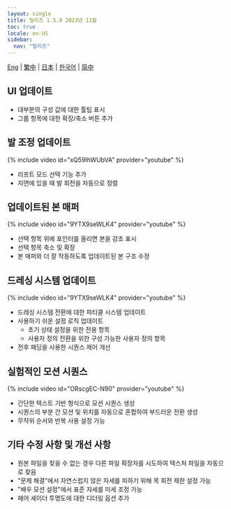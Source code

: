 ```yaml
---
layout: single
title: 릴리즈 1.5.0 2023년 11월
toc: true
locale: en-US
sidebar:
  nav: "릴리즈"
---
```

[Eng](/dancexr/releases/1.5.0) | [繁中](/tw/dancexr/releases/1.5.0) | [日本](/jp/dancexr/releases/1.5.0) | [한국어](/kr/dancexr/releases/1.5.0) | [简中](/zh/dancexr/releases/1.5.0)

## UI 업데이트
* 대부분의 구성 값에 대한 툴팁 표시
* 그룹 항목에 대한 확장/축소 버튼 추가

## 발 조정 업데이트
{% include video id="xQ59IhWUbVA" provider="youtube" %}
* 리프트 모드 선택 기능 추가
* 지면에 있을 때 발 회전을 자동으로 정렬

## 업데이트된 본 매퍼
{% include video id="9YTX9seWLK4" provider="youtube" %}
* 선택 항목 위에 포인터를 올리면 본을 강조 표시
* 선택 항목 축소 및 확장
* 본 매퍼와 더 잘 작동하도록 업데이트된 본 구조 수정

## 드레싱 시스템 업데이트
{% include video id="9YTX9seWLK4" provider="youtube" %}
* 드레싱 시스템 전환에 대한 파티클 시스템 업데이트
* 사용하기 쉬운 설정 로직 업데이트
    * 초기 상태 설정을 위한 전용 항목
    * 사용자 정의 전환을 위한 구성 가능한 사용자 정의 항목
* 전후 패딩을 사용한 시퀀스 제어 개선

## 실험적인 모션 시퀀스
{% include video id="ORscgEC-N90" provider="youtube" %}
* 간단한 텍스트 기반 형식으로 모션 시퀀스 생성
* 시퀀스의 부분 간 모션 및 위치를 자동으로 혼합하여 부드러운 전환 생성
* 무작위 순서와 반복 사용 설정 가능

## 기타 수정 사항 및 개선 사항
* 원본 파일을 찾을 수 없는 경우 다른 파일 확장자를 시도하여 텍스처 파일을 자동으로 찾음
* "문제 해결"에서 자연스럽지 않은 자세를 피하기 위해 목 회전 제한 설정 가능
* "배우 모션 설정"에서 표준 자세를 미세 조정 가능
* 헤어 셰이더 투명도에 대한 디더링 옵션 추가